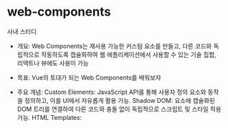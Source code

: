 # web-components

사내 스터디

- 개요: Web Components는 재사용 가능한 커스텀 요소를 만들고, 다른 코드와 독립적으로 작동하도록 캡슐화하여 웹 애플리케이션에서 사용할 수 있는 기술 집합, 리액트나 뷰에도 사용이 가능
- 목표: Vue의 토대가 되는 Web Components를 배워보자

- 주요 개념:
  Custom Elements: JavaScript API를 통해 사용자 정의 요소와 동작을 정의하고, 이를 UI에서 자유롭게 활용 가능.
  Shadow DOM: 요소에 캡슐화된 DOM 트리를 연결하여 다른 코드와 충돌 없이 독립적으로 스크립트 및 스타일 적용 가능.
  HTML Templates: <template>과 <slot>을 사용해 렌더링되지 않는 마크업 템플릿을 작성하고, 이를 커스텀 요소의 구조로 재사용.

1주차: Guide - Jay

2주차: Interfaces: 나
  - https://docs.google.com/presentation/d/1wn-x4qIVKFe2iOf4J5ZhAlKQlie2i4GXyL-KEfZryak/edit?usp=sharing

3주차: Properties: Aiden
  - https://docs.google.com/presentation/d/1et8e3GoC4HMSR_Z3pSSrDkLiSz6l4AP5/edit?usp=sharing&ouid=104618386438161714141&rtpof=true&sd=true

4주차: Method - Jay

5주차: Web components를 활용하여 Todo list 구현 및 발표
  - 나의 최종 결과물
  - https://github.com/qkreltms/web-components-basic 
